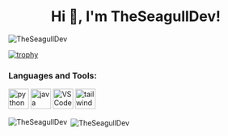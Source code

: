 <h1 align="center">Hi 👋, I'm TheSeagullDev!</h1>
<p align="left"> <img src="https://komarev.com/ghpvc/?username=TheSeagullDev" alt="TheSeagullDev" /> </p>


[![trophy](https://github-profile-trophy.vercel.app/?username=TheSeagullDev)](https://github.com/ryo-ma/github-profile-trophy)




<h3 align="left">Languages and Tools:</h3>
<p align="left"> <img src="https://www.vectorlogo.zone/logos/python/python-icon.svg" alt="python" width="40" height="40"/> <img src="https://www.vectorlogo.zone/logos/java/java-icon.svg" alt="java" width="40" height="40"/> <img src="https://upload.vectorlogo.zone/logos/visualstudio_code/images/a4381320-f83c-4a29-9db3-b241c1d096b1.svg" alt="VSCode" width="40" height="40"/> <img src="https://www.vectorlogo.zone/logos/tailwindcss/tailwindcss-icon.svg" alt="tailwind" width="40" height="40"/>  </p>

<p><img align="left" src="https://github-readme-stats.vercel.app/api/top-langs/?username=TheSeagullDev&layout=compact&show_icons=true&theme=tokyonight&count_private=true" alt="TheSeagullDev" /></p>

<p>&nbsp;<img align="center" src="https://github-readme-stats.vercel.app/api?username=TheSeagullDev&show_icons=true&theme=tokyonight&count_private=true" alt="TheSeagullDev" /></p>
